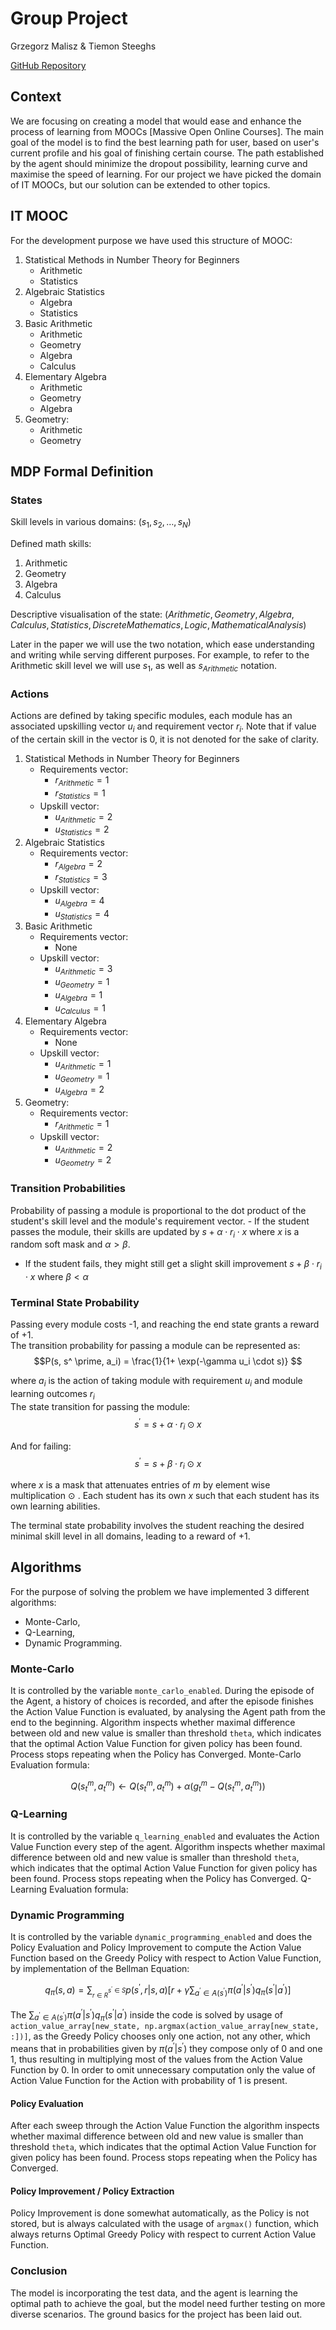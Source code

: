 # Group Project

Grzegorz Malisz & Tiemon Steeghs

[GitHub Repository](https://github.com/grzgm/deth-group-project)

## Context

We are focusing on creating a model that would ease and enhance the process of learning from MOOCs [Massive Open Online Courses]. The main goal of the model is to find the best learning path for user, based on user's current profile and his goal of finishing certain course. The path established by the agent should minimize the dropout possibility, learning curve and maximise the speed of learning. For our project we have picked the domain of IT MOOCs, but our solution can be extended to other topics.

## IT MOOC

For the development purpose we have used this structure of MOOC:

1. Statistical Methods in Number Theory for Beginners
   - Arithmetic
   - Statistics
2. Algebraic Statistics
   - Algebra
   - Statistics
3. Basic Arithmetic
   - Arithmetic
   - Geometry
   - Algebra
   - Calculus
4. Elementary Algebra
   - Arithmetic
   - Geometry
   - Algebra
5. Geometry:
   - Arithmetic
   - Geometry

## MDP Formal Definition

### States

Skill levels in various domains: $(s_1, s_2, \ldots, s_N)$

Defined math skills:

1. Arithmetic
2. Geometry
3. Algebra
4. Calculus

Descriptive visualisation of the state: $(Arithmetic, Geometry, Algebra, Calculus, Statistics, Discrete Mathematics, Logic, Mathematical Analysis)$

Later in the paper we will use the two notation, which ease understanding and writing while serving different purposes. For example, to refer to the Arithmetic skill level we will use $s_1$, as well as $s_{Arithmetic}$ notation.

### Actions

Actions are defined by taking specific modules, each module has an associated upskilling vector $u_i$ and requirement vector $r_i$. Note that if value of the certain skill in the vector is 0, it is not denoted for the sake of clarity.

1. Statistical Methods in Number Theory for Beginners
   - Requirements vector:
     - $r_{Arithmetic} = 1$
     - $r_{Statistics} = 1$
   - Upskill vector:
     - $u_{Arithmetic} = 2$
     - $u_{Statistics} = 2$
2. Algebraic Statistics
   - Requirements vector:
     - $r_{Algebra} = 2$
     - $r_{Statistics} = 3$
   - Upskill vector:
     - $u_{Algebra} = 4$
     - $u_{Statistics} = 4$
3. Basic Arithmetic
   - Requirements vector:
     - None
   - Upskill vector:
     - $u_{Arithmetic} = 3$
     - $u_{Geometry} = 1$
     - $u_{Algebra} = 1$
     - $u_{Calculus} = 1$
4. Elementary Algebra
   - Requirements vector:
     - None
   - Upskill vector:
     - $u_{Arithmetic} = 1$
     - $u_{Geometry} = 1$
     - $u_{Algebra} = 2$
5. Geometry:
   - Requirements vector:
     - $r_{Arithmetic} = 1$
   - Upskill vector:
     - $u_{Arithmetic} = 2$
     - $u_{Geometry} = 2$

### Transition Probabilities

Probability of passing a module is proportional to the dot product of the student's skill level and the module's requirement vector. - If the student passes the module, their skills are updated by $s + \alpha \cdot r_i \cdot x$ where $x$ is a random soft mask and $\alpha > \beta$.

- If the student fails, they might still get a slight skill improvement $s + \beta \cdot r_i \cdot x$ where $\beta < \alpha$

### Terminal State Probability

Passing every module costs -1, and reaching the end state grants a reward of +1.  
The transition probability for passing a module can be represented as:  
$$P(s, s^ \prime, a_i) = \frac{1}{1+ \exp(-\gamma u_i \cdot s)} $$

where $a_i$ is the action of taking module with requirement $u_i$ and module learning outcomes $r_i$  
The state transition for passing the module:  
$$ s^ \prime = s + \alpha \cdot r_i \odot x $$

And for failing:  
$$ s^ \prime = s + \beta \cdot r_i \odot x $$

where $x$ is a mask that attenuates entries of $m$ by element wise multiplication $\odot$ . Each student has its own $x$ such that each student has its own learning abilities.

The terminal state probability involves the student reaching the desired minimal skill level in all domains, leading to a reward of +1.

## Algorithms

For the purpose of solving the problem we have implemented 3 different algorithms:

- Monte-Carlo,
- Q-Learning,
- Dynamic Programming.
<!-- add info about:
division of algorithms that know transition_probabilities and don't know
 "if np.random.rand() < epsilon or np.max(action_value_array[previous_state, :]) or best_action not in possible_actions:", that it helps the agent to start when action_value_array is full of zeros -->

### Monte-Carlo

It is controlled by the variable `monte_carlo_enabled`. During the episode of the Agent, a history of choices is recorded, and after the episode finishes the Action Value Function is evaluated, by analysing the Agent path from the end to the beginning. Algorithm inspects whether maximal difference between old and new value is smaller than threshold `theta`, which indicates that the optimal Action Value Function for given policy has been found. Process stops repeating when the Policy has Converged. Monte-Carlo Evaluation formula:

$$
Q({s}^m_t, {a}^m_t) \gets Q({s}^m_t, {a}^m_t) + \alpha ({g}^m_t - Q({s}^m_t, {a}^m_t))
$$

### Q-Learning

It is controlled by the variable `q_learning_enabled` and evaluates the Action Value Function every step of the agent. Algorithm inspects whether maximal difference between old and new value is smaller than threshold `theta`, which indicates that the optimal Action Value Function for given policy has been found. Process stops repeating when the Policy has Converged. Q-Learning Evaluation formula:

<!-- $$
action_value_array[previous_state, action] = (1 - alpha_q_learning) * action_value_array[
                previous_state, action] + alpha_q_learning * (reward + gamma * max(action_value_array[new_state, :]))
$$ -->

### Dynamic Programming

It is controlled by the variable `dynamic_programming_enabled` and does the Policy Evaluation and Policy Improvement to compute the Action Value Function based on the Greedy Policy with respect to Action Value Function, by implementation of the Bellman Equation:

$$
q_{\pi}(s,a)=\sum_{^{s^ \prime \in S}_{r \in R}} p(s^ \prime, r | s, a)[r + \gamma \sum_{a^ \prime \in A(s^ \prime)} \pi(a^ \prime | s^ \prime)q_{\pi}(s^ \prime | a^ \prime)]
$$

The $\sum_{a^ \prime \in A(s^ \prime)} \pi(a^ \prime | s^ \prime)q_{\pi}(s^ \prime | a^ \prime)$ inside the code is solved by usage of `action_value_array[new_state, np.argmax(action_value_array[new_state, :])]`, as the Greedy Policy chooses only one action, not any other, which means that in probabilities given by $\pi(a^ \prime | s^ \prime)$ they compose only of 0 and one 1, thus resulting in multiplying most of the values from the Action Value Function by 0. In order to omit unnecessary computation only the value of Action Value Function for the Action with probability of 1 is present.

#### Policy Evaluation

After each sweep through the Action Value Function the algorithm inspects whether maximal difference between old and new value is smaller than threshold `theta`, which indicates that the optimal Action Value Function for given policy has been found. Process stops repeating when the Policy has Converged.

#### Policy Improvement / Policy Extraction

Policy Improvement is done somewhat automatically, as the Policy is not stored, but is always calculated with the usage of `argmax()` function, which always returns Optimal Greedy Policy with respect to current Action Value Function.

### Conclusion

The model is incorporating the test data, and the agent is learning the optimal path to achieve the goal, but the model need further testing on more diverse scenarios. The ground basics for the project has been laid out.
